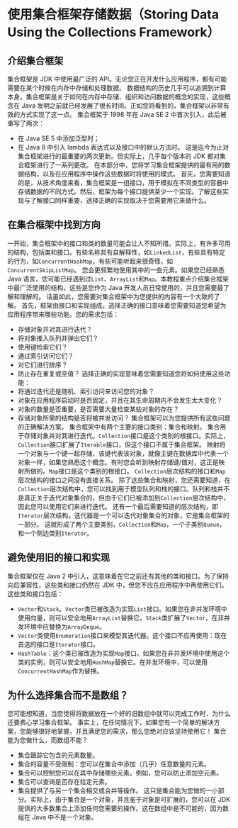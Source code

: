 # 使用集合框架存储数据（Storing Data Using the Collections Framework）

## 介绍集合框架
集合框架是 JDK 中使用最广泛的 API。无论您正在开发什么应用程序，都有可能需要在某个时候在内存中存储和处理数据。
数据结构的历史几乎可以追溯到计算本身。集合框架是关于如何在内存中存储、组织和访问数据的概念的实现，这些概念在 Java 发明之前就已经发展了很长时间。正如您将看到的，集合框架以非常有效的方式实现了这一点。
集合框架于 1998 年在 Java SE 2 中首次引入，此后被重写了两次：
 - 在 Java SE 5 中添加泛型时；
 - 在 Java 8 中引入 lambda 表达式以及接口中的默认方法时。
这是迄今为止对集合框架进行的最重要的两次更新。但实际上，几乎每个版本的 JDK 都对集合框架进行了一系列更改。
在本部分中，您将学习集合框架提供的最有用的数据结构，以及在应用程序中操作这些数据时将使用的模式。
首先，您需要知道的是，从技术角度来看，集合框架是一组接口，用于模拟在不同类型的容器中存储数据的不同方式。然后，框架为每个接口提供至少一个实现。了解这些实现与了解接口同样重要，选择正确的实现取决于您需要用它来做什么。

## 在集合框架中找到方向
一开始，集合框架中的接口和类的数量可能会让人不知所措。实际上，有许多可用的结构，包括类和接口。有些名称具有自解释性，如`LinkedList`，有些具有特定的行为，如`ConcurrentHashMap`，有些可能听起来很奇怪，如`ConcurrentSkipListMap`。
您会更频繁地使用其中的一些元素。如果您已经熟悉 Java 语言，您可能已经遇到过`List`、`ArrayList`和`Map`。本教程重点介绍集合框架中最广泛使用的结构，这些是您作为 Java 开发人员日常使用的，并且您需要最了解和理解的。
话虽如此，您需要对集合框架中为您提供的内容有一个大致的了解。
首先，框架由接口和实现组成。选择正确的接口意味着您需要知道您希望为应用程序带来哪些功能。您的需求包括：
 - 存储对象并对其进行迭代？
 - 将对象推入队列并弹出它们？
 - 使用键检索它们？
 - 通过索引访问它们？
 - 对它们进行排序？
 - 防止存在重复或空值？
选择正确的实现意味着您需要知道您将如何使用这些功能：
 - 将通过迭代还是随机、索引访问来访问您的对象？
 - 对象在应用程序启动时是否固定，并且在其生命周期内不会发生太大变化？
 - 对象的数量是否重要，是否需要大量检查某些对象的存在？
 - 存储对象所需的结构是否将被并发访问？
集合框架可以为您提供所有这些问题的正确解决方案。
集合框架中有两个主要的接口类别：集合和映射。
集合用于存储对象并对其进行迭代。`Collection`接口是这个类别的根接口。实际上，`Collection`接口扩展了`Iterable`接口，但这个接口不属于集合框架。
映射将一个对象与一个键一起存储，该键代表该对象，就像主键在数据库中代表一个对象一样，如果您熟悉这个概念。有时您会听到映射存储键/值对，这正是映射所做的。`Map`接口是这个类别的根接口。
`Collection`层次结构的接口和`Map`层次结构的接口之间没有直接关系。
除了这些集合和映射，您还需要知道，在`Collection`层次结构中，您可以找到用于模型队列和栈的接口。队列和栈并不是真正关于迭代对象集合的，但由于它们已被添加到`Collection`层次结构中，因此您可以使用它们来进行迭代。
还有一个最后需要知道的层次结构，即`Iterator`层次结构。迭代器是一个可以迭代对象集合的对象，它是集合框架的一部分。
这就形成了两个主要类别，`Collection`和`Map`，一个子类别`Queue`，和一个侧边类别`Iterator`。

## 避免使用旧的接口和实现
集合框架仅在 Java 2 中引入，这意味着在它之前还有其他的类和接口。为了保持向后兼容性，这些类和接口仍然在 JDK 中，但您不应在应用程序中再使用它们。
这些类和接口包括：
 - `Vector`和`Stack`。`Vector`类已被改造为实现`List`接口。如果您在非并发环境中使用向量，则可以安全地用`ArrayList`替换它。`Stack`类扩展了`Vector`，在非并发环境中应替换为`ArrayDeque`。
 - `Vector`类使用`Enumeration`接口来模型其迭代器。这个接口不应再使用：现在首选的接口是`Iterator`接口。
 - `HashTable`：这个类已被改造为实现`Map`接口。如果您在非并发环境中使用这个类的实例，则可以安全地用`HashMap`替换它。在并发环境中，可以使用`ConcurrentHashMap`作为替换。

## 为什么选择集合而不是数组？
您可能想知道，当您觉得将数据放在一个好的旧数组中就可以完成工作时，为什么还要费心学习集合框架。
事实上，在任何情况下，如果您有一个简单的解决方案，您能够很好地掌握，并且满足您的需求，那么您绝对应该坚持使用它！
集合能为您做什么，而数组不能？
 - 集合跟踪它包含的元素数量。
 - 集合的容量不受限制：您可以在集合中添加（几乎）任意数量的元素。
 - 集合可以控制您可以在其中存储哪些元素。例如，您可以防止添加空元素。
 - 集合可以查询是否存在给定元素。
 - 集合提供了与另一个集合相交或合并等操作。
这只是集合能为您做的一小部分。实际上，由于集合是一个对象，并且鉴于对象是可扩展的，您可以在 JDK 提供的大多数集合上添加任何您需要的操作。这在数组中是不可能的，因为数组在 Java 中不是一个对象。
